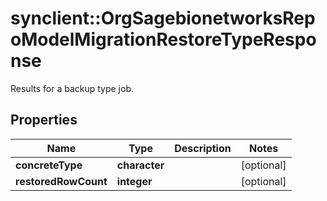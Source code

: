 # synclient::OrgSagebionetworksRepoModelMigrationRestoreTypeResponse

Results for a backup type job.

## Properties
Name | Type | Description | Notes
------------ | ------------- | ------------- | -------------
**concreteType** | **character** |  | [optional] 
**restoredRowCount** | **integer** |  | [optional] 


